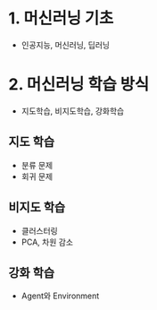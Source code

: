 # 1. 머신러닝 기초
- 인공지능, 머신러닝, 딥러닝
# 2. 머신러닝 학습 방식
- 지도학습, 비지도학습, 강화학습
## 지도 학습
- 분류 문제
- 회귀 문제
## 비지도 학습
- 클러스터링
- PCA, 차원 감소
## 강화 학습
- Agent와 Environment
